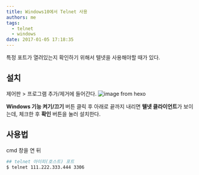 ```yaml
---
title: Windows10에서 Telnet 사용
authors: me
tags:
  - telnet
  - windows
date: 2017-01-05 17:18:35
---
```


특정 포트가 열려있는지 확인하기 위해서 텔넷을 사용해야할 때가 있다.

## 설치

제어판 > 프로그램 추가/제거에 들어간다.
![image from hexo](https://i.imgur.com/y2gGXyr.png)

**Windows 기능 켜기/끄기** 버튼 클릭 후 아래로 끝까지 내리면 **텔넷 클라이언트**가 보이는데, 체크한 후 **확인** 버튼을 눌러 설치한다.

## 사용법

cmd 창을 연 뒤

```bash
## telnet 아이피(호스트) 포트
$ telnet 111.222.333.444 3306
```
